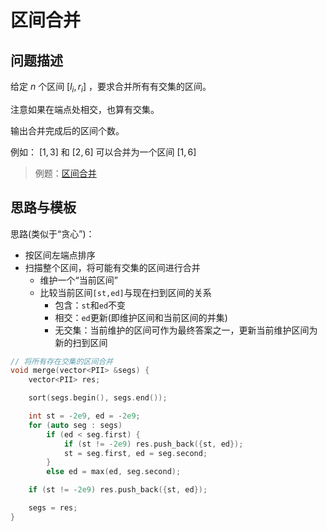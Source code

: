 # 区间合并

## 问题描述

给定 $n$ 个区间 $[l_i,r_i]$ ，要求合并所有有交集的区间。

注意如果在端点处相交，也算有交集。

输出合并完成后的区间个数。

例如： $[1,3]$ 和 $[2,6]$ 可以合并为一个区间 $[1,6]$

> 例题：[区间合并](./interval_merging.cpp)

## 思路与模板

思路(类似于“贪心”)：

- 按区间左端点排序
- 扫描整个区间，将可能有交集的区间进行合并
  - 维护一个“当前区间”
  - 比较当前区间`[st,ed]`与现在扫到区间的关系
    - 包含：`st`和`ed`不变
    - 相交：`ed`更新(即维护区间和当前区间的并集)
    - 无交集：当前维护的区间可作为最终答案之一，更新当前维护区间为新的扫到区间

```C++
// 将所有存在交集的区间合并
void merge(vector<PII> &segs) {
    vector<PII> res;

    sort(segs.begin(), segs.end());

    int st = -2e9, ed = -2e9;
    for (auto seg : segs)
        if (ed < seg.first) {
            if (st != -2e9) res.push_back({st, ed});
            st = seg.first, ed = seg.second;
        }
        else ed = max(ed, seg.second);

    if (st != -2e9) res.push_back({st, ed});

    segs = res;
}
```
